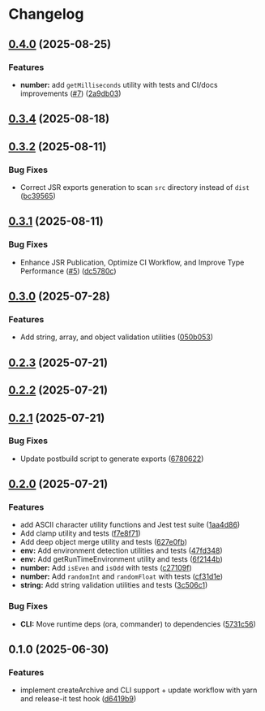 # Changelog

## [0.4.0](https://github.com/teneplaysofficial/js-utils-kit/compare/v0.3.4...v0.4.0) (2025-08-25)

### Features

- **number:** add `getMilliseconds` utility with tests and CI/docs improvements ([#7](https://github.com/teneplaysofficial/js-utils-kit/issues/7)) ([2a9db03](https://github.com/teneplaysofficial/js-utils-kit/commit/2a9db03fa18e28dc77442d09298d1f7afe9e8cb7))

## [0.3.4](https://github.com/teneplaysofficial/js-utils-kit/compare/v0.3.2...v0.3.4) (2025-08-18)

## [0.3.2](https://github.com/teneplaysofficial/js-utils-kit/compare/v0.3.1...v0.3.2) (2025-08-11)

### Bug Fixes

- Correct JSR exports generation to scan `src` directory instead of `dist` ([bc39565](https://github.com/teneplaysofficial/js-utils-kit/commit/bc39565d326a77900ea5c3e64ff7c676e7f10166))

## [0.3.1](https://github.com/teneplaysofficial/js-utils-kit/compare/v0.3.0...v0.3.1) (2025-08-11)

### Bug Fixes

- Enhance JSR Publication, Optimize CI Workflow, and Improve Type Performance ([#5](https://github.com/teneplaysofficial/js-utils-kit/issues/5)) ([dc5780c](https://github.com/teneplaysofficial/js-utils-kit/commit/dc5780c7459910205df1348d7a71030f39cea3d8))

## [0.3.0](https://github.com/teneplaysofficial/js-utils-kit/compare/v0.2.3...v0.3.0) (2025-07-28)

### Features

- Add string, array, and object validation utilities ([050b053](https://github.com/teneplaysofficial/js-utils-kit/commit/050b0538bd0955722f194409e8e13e7118dfd9be))

## [0.2.3](https://github.com/TenEplaysOfficial/js-utils-kit/compare/v0.2.2...v0.2.3) (2025-07-21)

## [0.2.2](https://github.com/TenEplaysOfficial/js-utils-kit/compare/v0.2.1...v0.2.2) (2025-07-21)

## [0.2.1](https://github.com/TenEplaysOfficial/js-utils-kit/compare/v0.2.0...v0.2.1) (2025-07-21)

### Bug Fixes

- Update postbuild script to generate exports ([6780622](https://github.com/TenEplaysOfficial/js-utils-kit/commit/6780622fae2a40eacaef35c1ed865a51b9037a3d))

## [0.2.0](https://github.com/TenEplaysOfficial/js-utils-kit/compare/v0.1.0...v0.2.0) (2025-07-21)

### Features

- add ASCII character utility functions and Jest test suite ([1aa4d86](https://github.com/TenEplaysOfficial/js-utils-kit/commit/1aa4d869634100887688280358cc4d6397fc0cc8))
- Add clamp utility and tests ([f7e8f71](https://github.com/TenEplaysOfficial/js-utils-kit/commit/f7e8f71221b75ad3330e0f60553a0e3ca9486a74))
- Add deep object merge utility and tests ([627e0fb](https://github.com/TenEplaysOfficial/js-utils-kit/commit/627e0fbb76ba7b76370eff4a2287cd6cb862c07a))
- **env:** Add environment detection utilities and tests ([47fd348](https://github.com/TenEplaysOfficial/js-utils-kit/commit/47fd348f097a619998da4ce16e1f276a769b89da))
- **env:** Add getRunTimeEnvironment utility and tests ([6f2144b](https://github.com/TenEplaysOfficial/js-utils-kit/commit/6f2144babcdf3f96e94a864e57c1ba5de4d69ce8))
- **number:** Add `isEven` and `isOdd` with tests ([c27109f](https://github.com/TenEplaysOfficial/js-utils-kit/commit/c27109fc9da08fe77dd0dfc332efdffcebb9e923))
- **number:** Add `randomInt` and `randomFloat` with tests ([cf31d1e](https://github.com/TenEplaysOfficial/js-utils-kit/commit/cf31d1e551adfc3e7c83899beef087170025bf95))
- **string:** Add string validation utilities and tests ([3c506c1](https://github.com/TenEplaysOfficial/js-utils-kit/commit/3c506c15a6c4d6ed7391443a1f3499a7ed977f79))

### Bug Fixes

- **CLI:** Move runtime deps (ora, commander) to dependencies ([5731c56](https://github.com/TenEplaysOfficial/js-utils-kit/commit/5731c568480893b53abb0d22f1d97fb7b461bfe0))

## 0.1.0 (2025-06-30)

### Features

- implement createArchive and CLI support + update workflow with yarn and release-it test hook ([d6419b9](https://github.com/TenEplaysOfficial/js-utils-kit/commit/d6419b97bac4662ea8edc4af519f18e1b7279688))
